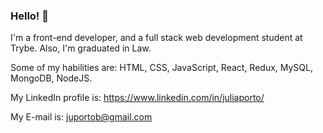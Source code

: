 ### Hello! 👋

I'm a front-end developer, and a full stack web development student at Trybe. Also, I'm graduated in Law.

Some of my habilities are: HTML, CSS, JavaScript, React, Redux, MySQL, MongoDB, NodeJS.

My LinkedIn profile is: https://www.linkedin.com/in/juliaporto/

My E-mail is: juportob@gmail.com
